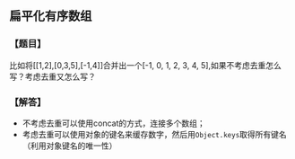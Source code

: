 ## 扁平化有序数组

### 【题目】
比如将[[1,2],[0,3,5],[-1,4]]合并出一个[-1, 0, 1, 2, 3, 4, 5],如果不考虑去重怎么写？考虑去重又怎么写？

### 【解答】
- 不考虑去重可以使用concat的方式，连接多个数组；
- 考虑去重可以使用对象的键名来缓存数字，然后用`Object.keys`取得所有键名（利用对象键名的唯一性）